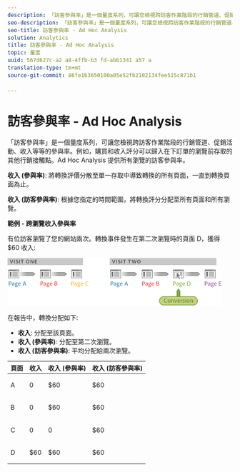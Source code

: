 ```yaml
---
description: 「訪客參與率」是一個量度系列，可讓您檢視跨訪客作業階段的行銷管道、促銷活動、收入等等的參與率。例如，購買和收入評分可以歸入在下訂單的瀏覽前存取的其他行銷接觸點。Ad Hoc Analysis 提供所有瀏覽的訪客參與率。
seo-description: 「訪客參與率」是一個量度系列，可讓您檢視跨訪客作業階段的行銷管道、促銷活動、收入等等的參與率。例如，購買和收入評分可以歸入在下訂單的瀏覽前存取的其他行銷接觸點。Ad Hoc Analysis 提供所有瀏覽的訪客參與率。
seo-title: 訪客參與率 - Ad Hoc Analysis
solution: Analytics
title: 訪客參與率 - Ad Hoc Analysis
topic: 量度
uuid: 567d627c-a2 a8-4ffb-b3 fd-abb1341 a57 a
translation-type: tm+mt
source-git-commit: 86fe1b3650100a05e52fb2102134fee515c871b1

---
```



# 訪客參與率 - Ad Hoc Analysis

「訪客參與率」是一個量度系列，可讓您檢視跨訪客作業階段的行銷管道、促銷活動、收入等等的參與率。例如，購買和收入評分可以歸入在下訂單的瀏覽前存取的其他行銷接觸點。Ad Hoc Analysis 提供所有瀏覽的訪客參與率。

**收入 (參與率)**: 將轉換評價分散至單一存取中導致轉換的所有頁面，一直到轉換頁面為止。

**收入 (訪客參與率)**: 根據您指定的時間範圍，將轉換評分分配至所有頁面和所有瀏覽。

**範例 - 跨瀏覽收入參與率**

有位訪客瀏覽了您的網站兩次。轉換事件發生在第二次瀏覽時的頁面 D，獲得 $60 收入: 

![](assets/VisitorPaticipation.png)

在報告中，轉換分配如下:

* **收入**: 分配至該頁面。
* **收入 (參與率)**: 分配至第二次瀏覽。
* **收入 (訪客參與率)**: 平均分配給兩次瀏覽。

<table id="table_91A7244E77854838A8392B49366FB445"> 
 <thead> 
  <tr> 
   <th colname="col1" class="entry"> 頁面 </th> 
   <th colname="col2" class="entry"> 收入 </th> 
   <th colname="col3" class="entry"> 收入 (參與率) </th> 
   <th colname="col4" class="entry"> 收入 (訪客參與率) </th> 
  </tr> 
 </thead>
 <tbody> 
  <tr> 
   <td colname="col1"> <p>A </p> </td> 
   <td colname="col2"> <p>0 </p> </td> 
   <td colname="col3"> <p>$60 </p> </td> 
   <td colname="col4"> <p>$60 </p> </td> 
  </tr> 
  <tr> 
   <td colname="col1"> <p>B </p> </td> 
   <td colname="col2"> <p>0 </p> </td> 
   <td colname="col3"> <p>$60 </p> </td> 
   <td colname="col4"> <p>$60 </p> </td> 
  </tr> 
  <tr> 
   <td colname="col1"> <p>C </p> </td> 
   <td colname="col2"> <p>0 </p> </td> 
   <td colname="col3"> <p>0 </p> </td> 
   <td colname="col4"> <p>$60 </p> </td> 
  </tr> 
  <tr> 
   <td colname="col1"> <p>D </p> </td> 
   <td colname="col2"> <p>$60 </p> </td> 
   <td colname="col3"> <p>$60 </p> </td> 
   <td colname="col4"> <p>$60 </p> </td> 
  </tr> 
 </tbody> 
</table>


